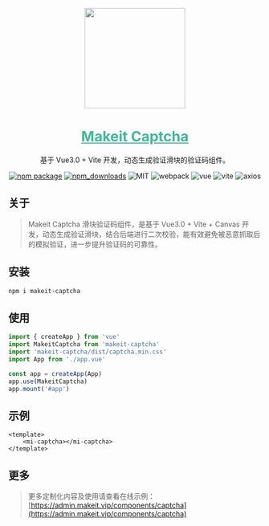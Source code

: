 <p align="center">
    <a href="https://admin.makeit.vip/">
        <img width="200" src="https://file.makeit.vip/MIIT/M00/00/00/ajRkHV_pUyOALE2LAAAtlj6Tt_s370.png">
    </a>
</p>

<h1 align="center" color="green">
    <a href="https://admin.makeit.vip/components/captcha" target="_blank" style="color: #41b995">
        Makeit Captcha
    </a>
</h1>

<div align="center">
基于 Vue3.0 + Vite 开发，动态生成验证滑块的验证码组件。

[![npm package](https://img.shields.io/npm/v/makeit-captcha.svg?style=flat-square)](https://www.npmjs.org/package/makeit-captcha)
[![npm_downloads](http://img.shields.io/npm/dm/makeit-captcha.svg?style=flat-square)](http://www.npmtrends.com/makeit-captcha)
![MIT](https://img.shields.io/badge/license-MIT-ff69b4.svg)
![webpack](https://img.shields.io/badge/webpack-5.3.2-orange.svg)
![vue](https://img.shields.io/badge/vue-3.0.4-green.svg)
![vite](https://img.shields.io/badge/vite-1.0.0-yellow.svg)
![axios](https://img.shields.io/badge/axios-0.21.0-red.svg)
</div>

## 关于

> Makeit Captcha 滑块验证码组件，是基于 Vue3.0 + Vite + Canvas 开发，动态生成验证滑块，结合后端进行二次校验，能有效避免被恶意抓取后的模拟验证，进一步提升验证码的可靠性。

## 安装

```bash
npm i makeit-captcha
```

## 使用
```ts
import { createApp } from 'vue'
import MakeitCaptcha from 'makeit-captcha'
import 'makeit-captcha/dist/captcha.min.css'
import App from './app.vue'

const app = createApp(App)
app.use(MakeitCaptcha)
app.mount('#app')
```

## 示例
```vue
<template>
    <mi-captcha></mi-captcha>
</template>
```

## 更多
> 更多定制化内容及使用请查看在线示例：[https://admin.makeit.vip/components/captcha](https://admin.makeit.vip/components/captcha)